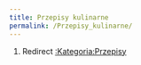 ```yaml
---
title: Przepisy kulinarne
permalink: /Przepisy_kulinarne/
---
```


1.  Redirect [:Kategoria:Przepisy](/:Kategoria:Przepisy "wikilink")
